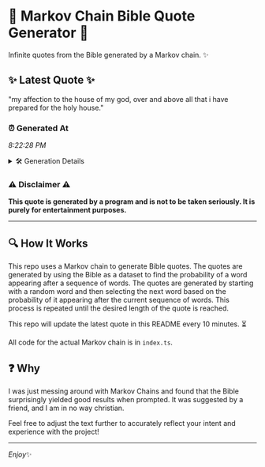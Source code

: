 # 📖 Markov Chain Bible Quote Generator 📖

Infinite quotes from the Bible generated by a Markov chain. ✨

## ✨ Latest Quote ✨
"my affection to the house of my god, over and above all that i have prepared for the holy house."

### ⏰ Generated At
*8:22:28 PM*

<details>
    <summary>🛠️ Generation Details</summary>
    <p>
        <strong>🌱 Seed:</strong> my<br>
        <strong>🔄 Iterations:</strong> 19<br>
        <strong>📜 Context History:</strong><br>[ my ]: affection<br>[ my, affection ]: to<br>[ my, affection, to ]: the<br>[ my, affection, to, the ]: house<br>[ my, affection, to, the, house ]: of<br>[ my, affection, to, the, house, of ]: my<br>[ affection, to, the, house, of, my ]: god,<br>[ to, the, house, of, my, god, ]: over<br>[ the, house, of, my, god,, over ]: and<br>[ house, of, my, god,, over, and ]: above<br>[ of, my, god,, over, and, above ]: all<br>[ my, god,, over, and, above, all ]: that<br>[ god,, over, and, above, all, that ]: i<br>[ over, and, above, all, that, i ]: have<br>[ and, above, all, that, i, have ]: prepared<br>[ above, all, that, i, have, prepared ]: for<br>[ all, that, i, have, prepared, for ]: the<br>[ that, i, have, prepared, for, the ]: holy<br>[ i, have, prepared, for, the, holy ]: house.<br>
    </p>
</details>

### ⚠️ Disclaimer ⚠️
**This quote is generated by a program and is not to be taken seriously. It is purely for entertainment purposes.**

---

## 🔍 How It Works

This repo uses a Markov chain to generate Bible quotes. The quotes are generated by using the Bible as a dataset to find the probability of a word appearing after a sequence of words. The quotes are generated by starting with a random word and then selecting the next word based on the probability of it appearing after the current sequence of words. This process is repeated until the desired length of the quote is reached.

This repo will update the latest quote in this README every 10 minutes. ⏳

All code for the actual Markov chain is in `index.ts`.

## ❓ Why

I was just messing around with Markov Chains and found that the Bible surprisingly yielded good results when prompted. 
It was suggested by a friend, and I am in no way christian.

Feel free to adjust the text further to accurately reflect your intent and experience with the project!

---

*Enjoy*✨
